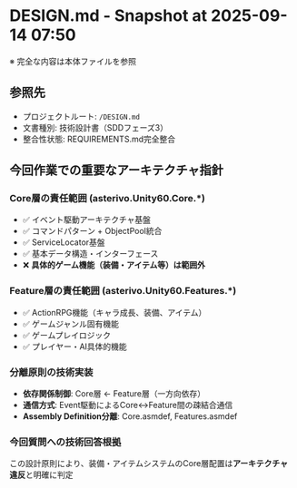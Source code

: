 ﻿# DESIGN.md - Snapshot at 2025-09-14 07:50

※ 完全な内容は本体ファイルを参照

## 参照先
- プロジェクトルート: `/DESIGN.md`
- 文書種別: 技術設計書（SDDフェーズ3）
- 整合性状態: REQUIREMENTS.md完全整合

## 今回作業での重要なアーキテクチャ指針

### Core層の責任範囲 (asterivo.Unity60.Core.*)
- ✅ イベント駆動アーキテクチャ基盤
- ✅ コマンドパターン + ObjectPool統合  
- ✅ ServiceLocator基盤
- ✅ 基本データ構造・インターフェース
- ❌ **具体的ゲーム機能（装備・アイテム等）は範囲外**

### Feature層の責任範囲 (asterivo.Unity60.Features.*)
- ✅ ActionRPG機能（キャラ成長、装備、アイテム）
- ✅ ゲームジャンル固有機能
- ✅ ゲームプレイロジック
- ✅ プレイヤー・AI具体的機能

### 分離原則の技術実装
- **依存関係制御**: Core層 ← Feature層（一方向依存）
- **通信方式**: Event駆動によるCore↔Feature間の疎結合通信
- **Assembly Definition分離**: Core.asmdef, Features.asmdef

### 今回質問への技術回答根拠
この設計原則により、装備・アイテムシステムのCore層配置は**アーキテクチャ違反**と明確に判定
